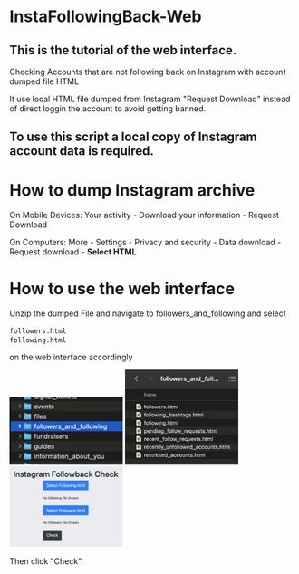 # InstaFollowingBack-Web
<h2>This is the tutorial of the web interface.</h2>

Checking Accounts that are not following back on Instagram with account dumped file HTML

It use local HTML file dumped from Instagram "Request Download" instead of direct loggin the account to avoid getting banned.

<h2>To use this script a local copy of Instagram account data is required.</h2>


# How to dump Instagram archive

On Mobile Devices: Your activity - Download your information - Request Download

On Computers: More - Settings - Privacy and security - Data download - Request download - <b>Select HTML</b>


# How to use the web interface

Unzip the dumped File and navigate to followers_and_following and select
```
followers.html
following.html
```
on the web interface accordingly

<img src="a2.png" alt="a2" width="200"/>
<img src="a3.png" alt="a3" width="200"/>
<img src="a4.png" alt="a3" width="200"/>

Then click "Check".

